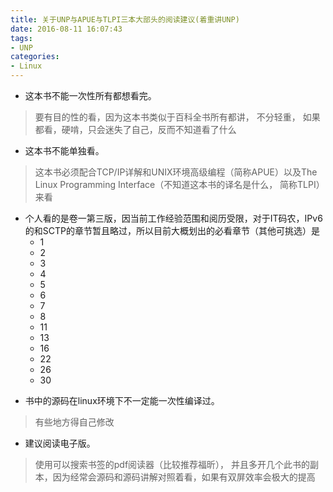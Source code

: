 ```yaml
---
title: 关于UNP与APUE与TLPI三本大部头的阅读建议(着重讲UNP)
date: 2016-08-11 16:07:43
tags:
- UNP
categories:
- Linux
---
```


 - 这本书不能一次性所有都想看完。
 >要有目的性的看，因为这本书类似于百科全书所有都讲， 不分轻重， 如果都看，硬啃，只会迷失了自己，反而不知道看了什么
 
 - 这本书不能单独看。
 >这本书必须配合TCP/IP详解和UNIX环境高级编程（简称APUE）以及The Linux Programming Interface（不知道这本书的译名是什么， 简称TLPI）来看

 - 个人看的是卷一第三版，因当前工作经验范围和阅历受限，对于IT码农，IPv6的和SCTP的章节暂且略过，所以目前大概划出的必看章节（其他可挑选）是
	 - 1
	 - 2
	 - 3
	 - 4
	 - 5
	 - 6
	 - 7
	 - 8
	 - 11 
	 - 13
	 - 16
	 - 22
	 - 26
     - 30

<!-- more -->

 - 书中的源码在linux环境下不一定能一次性编译过。
 >有些地方得自己修改

 - 建议阅读电子版。
 >使用可以搜索书签的pdf阅读器（比较推荐福昕）， 并且多开几个此书的副本，因为经常会源码和源码讲解对照着看，如果有双屏效率会极大的提高